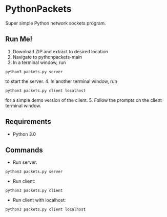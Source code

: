 # PythonPackets
Super simple Python network sockets program.

## Run Me!
1. Download ZIP and extract to desired location
2. Navigate to pythonpackets-main
3. In a terminal window, run
```
python3 packets.py server
```
to start the server.
4. In another terminal window, run
```
python3 packets.py client localhost
```
for a simple demo version of the client. 
5. Follow the prompts on the client terminal window.

## Requirements
- Python 3.0 

## Commands
- Run server:
```
python3 packets.py server
```
- Run client:
```
python3 packets.py client
```
- Run client with localhost: 
```
python3 packets.py client localhost
``` 

